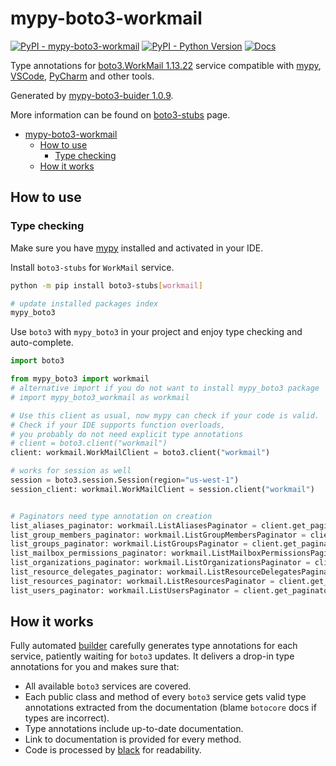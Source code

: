 # mypy-boto3-workmail

[![PyPI - mypy-boto3-workmail](https://img.shields.io/pypi/v/mypy-boto3-workmail.svg?color=blue)](https://pypi.org/project/mypy-boto3-workmail)
[![PyPI - Python Version](https://img.shields.io/pypi/pyversions/mypy-boto3-workmail.svg?color=blue)](https://pypi.org/project/mypy-boto3-workmail)
[![Docs](https://img.shields.io/readthedocs/mypy-boto3-builder.svg?color=blue)](https://mypy-boto3-builder.readthedocs.io/)

Type annotations for
[boto3.WorkMail 1.13.22](https://boto3.amazonaws.com/v1/documentation/api/1.13.22/reference/services/workmail.html#WorkMail) service
compatible with [mypy](https://github.com/python/mypy), [VSCode](https://code.visualstudio.com/),
[PyCharm](https://www.jetbrains.com/pycharm/) and other tools.

Generated by [mypy-boto3-buider 1.0.9](https://github.com/vemel/mypy_boto3_builder).

More information can be found on [boto3-stubs](https://pypi.org/project/boto3-stubs/) page.

- [mypy-boto3-workmail](#mypy-boto3-workmail)
  - [How to use](#how-to-use)
    - [Type checking](#type-checking)
  - [How it works](#how-it-works)

## How to use

### Type checking

Make sure you have [mypy](https://github.com/python/mypy) installed and activated in your IDE.

Install `boto3-stubs` for `WorkMail` service.

```bash
python -m pip install boto3-stubs[workmail]

# update installed packages index
mypy_boto3
```

Use `boto3` with `mypy_boto3` in your project and enjoy type checking and auto-complete.

```python
import boto3

from mypy_boto3 import workmail
# alternative import if you do not want to install mypy_boto3 package
# import mypy_boto3_workmail as workmail

# Use this client as usual, now mypy can check if your code is valid.
# Check if your IDE supports function overloads,
# you probably do not need explicit type annotations
# client = boto3.client("workmail")
client: workmail.WorkMailClient = boto3.client("workmail")

# works for session as well
session = boto3.session.Session(region="us-west-1")
session_client: workmail.WorkMailClient = session.client("workmail")


# Paginators need type annotation on creation
list_aliases_paginator: workmail.ListAliasesPaginator = client.get_paginator("list_aliases")
list_group_members_paginator: workmail.ListGroupMembersPaginator = client.get_paginator("list_group_members")
list_groups_paginator: workmail.ListGroupsPaginator = client.get_paginator("list_groups")
list_mailbox_permissions_paginator: workmail.ListMailboxPermissionsPaginator = client.get_paginator("list_mailbox_permissions")
list_organizations_paginator: workmail.ListOrganizationsPaginator = client.get_paginator("list_organizations")
list_resource_delegates_paginator: workmail.ListResourceDelegatesPaginator = client.get_paginator("list_resource_delegates")
list_resources_paginator: workmail.ListResourcesPaginator = client.get_paginator("list_resources")
list_users_paginator: workmail.ListUsersPaginator = client.get_paginator("list_users")
```

## How it works

Fully automated [builder](https://github.com/vemel/mypy_boto3_builder) carefully generates
type annotations for each service, patiently waiting for `boto3` updates. It delivers
a drop-in type annotations for you and makes sure that:

- All available `boto3` services are covered.
- Each public class and method of every `boto3` service gets valid type annotations
  extracted from the documentation (blame `botocore` docs if types are incorrect).
- Type annotations include up-to-date documentation.
- Link to documentation is provided for every method.
- Code is processed by [black](https://github.com/psf/black) for readability.